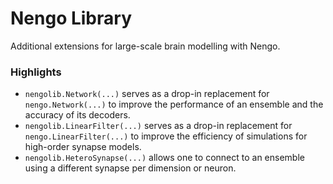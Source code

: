 # Nengo Library
Additional extensions for large-scale brain modelling with Nengo.

### Highlights
 - `nengolib.Network(...)` serves as a drop-in replacement for `nengo.Network(...)` to improve the performance of an ensemble and the accuracy of its decoders.
 - `nengolib.LinearFilter(...)` serves as a drop-in replacement for `nengo.LinearFilter(...)` to improve the efficiency of simulations for high-order synapse models.
 - `nengolib.HeteroSynapse(...)` allows one to connect to an ensemble using a different synapse per dimension or neuron.

